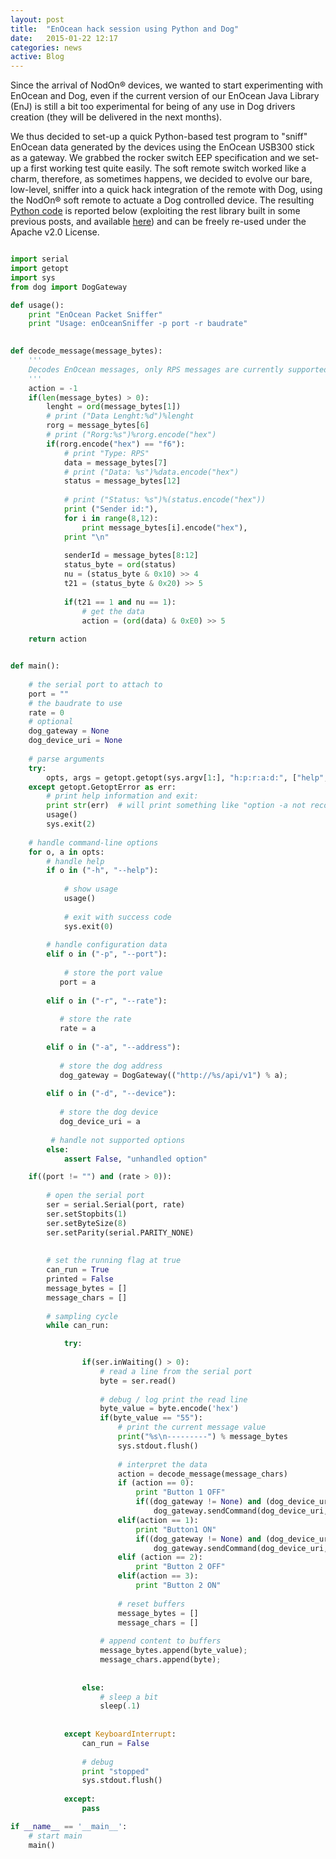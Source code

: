 ```yaml
---
layout: post
title:  "EnOcean hack session using Python and Dog"
date:   2015-01-22 12:17
categories: news
active: Blog
---
```


Since the arrival of NodOn® devices, we wanted to start experimenting with EnOcean and Dog, even if the current version of our EnOcean Java Library (EnJ) is still a bit too experimental for being of any use in Dog drivers creation (they will be delivered in the next months).

We thus decided to set-up a quick Python-based test program to "sniff" EnOcean data generated by the devices using the EnOcean USB300 stick as a gateway. We grabbed the rocker switch EEP specification and  we set-up a first working test quite easily. The soft remote switch worked like a charm, therefore, as sometimes happens, we decided to evolve our bare, low-level, sniffer into a quick hack integration of the remote with Dog, using the NodOn® soft remote to actuate a Dog controlled device. The resulting [Python code](https://gist.github.com/dbonino/a28e8517b0be2ca7c1af#file-enoceansniffer-py) is reported below (exploiting the rest library built in some previous posts, and available [here](https://github.com/AmI-2014/Python-Lights/blob/master/rest.py)) and can be freely re-used under the Apache v2.0 License.

```Python

import serial
import getopt
import sys
from dog import DogGateway

def usage():
    print "EnOcean Packet Sniffer"
    print "Usage: enOceanSniffer -p port -r baudrate"

    
def decode_message(message_bytes):
    '''
    Decodes EnOcean messages, only RPS messages are currently supported
    '''
    action = -1
    if(len(message_bytes) > 0):
        lenght = ord(message_bytes[1])
        # print ("Data Lenght:%d")%lenght
        rorg = message_bytes[6]
        # print ("Rorg:%s")%rorg.encode("hex")
        if(rorg.encode("hex") == "f6"):
            # print "Type: RPS"
            data = message_bytes[7] 
            # print ("Data: %s")%data.encode("hex")
            status = message_bytes[12]
            
            # print ("Status: %s")%(status.encode("hex"))
            print ("Sender id:"),
            for i in range(8,12):
                print message_bytes[i].encode("hex"),
            print "\n"
            
            senderId = message_bytes[8:12]
            status_byte = ord(status)
            nu = (status_byte & 0x10) >> 4
            t21 = (status_byte & 0x20) >> 5
            
            if(t21 == 1 and nu == 1):
                # get the data
                action = (ord(data) & 0xE0) >> 5
                
    return action


def main():
    
    # the serial port to attach to
    port = ""
    # the baudrate to use
    rate = 0
    # optional 
    dog_gateway = None
    dog_device_uri = None
    
    # parse arguments
    try:
        opts, args = getopt.getopt(sys.argv[1:], "h:p:r:a:d:", ["help", "port=", "rate=", "address=", "device="])
    except getopt.GetoptError as err:
        # print help information and exit:
        print str(err)  # will print something like "option -a not recognized"
        usage()
        sys.exit(2)
        
    # handle command-line options
    for o, a in opts:
        # handle help
        if o in ("-h", "--help"):
            
            # show usage
            usage()
            
            # exit with success code
            sys.exit(0)
            
        # handle configuration data
        elif o in ("-p", "--port"):
            
            # store the port value
           port = a
        
        elif o in ("-r", "--rate"):
            
           # store the rate
           rate = a
            
        elif o in ("-a", "--address"):
            
           # store the dog address
           dog_gateway = DogGateway(("http://%s/api/v1") % a);
        
        elif o in ("-d", "--device"):
            
           # store the dog device
           dog_device_uri = a
            
         # handle not supported options
        else:
            assert False, "unhandled option"

    if((port != "") and (rate > 0)):
            
        # open the serial port
        ser = serial.Serial(port, rate)
        ser.setStopbits(1)
        ser.setByteSize(8)
        ser.setParity(serial.PARITY_NONE)
        
    
        # set the running flag at true
        can_run = True
        printed = False  
        message_bytes = []
        message_chars = []
        
        # sampling cycle
        while can_run:

            try:  
                       
                if(ser.inWaiting() > 0):    
                    # read a line from the serial port
                    byte = ser.read()
            
                    # debug / log print the read line
                    byte_value = byte.encode('hex')
                    if(byte_value == "55"):
                        # print the current message value
                        print("%s\n---------") % message_bytes
                        sys.stdout.flush()
                        
                        # interpret the data
                        action = decode_message(message_chars)
                        if (action == 0):
                            print "Button 1 OFF"
                            if((dog_gateway != None) and (dog_device_uri != None)):
                                dog_gateway.sendCommand(dog_device_uri, "off")
                        elif(action == 1):
                            print "Button1 ON"
                            if((dog_gateway != None) and (dog_device_uri != None)):
                                dog_gateway.sendCommand(dog_device_uri, "on")
                        elif (action == 2):
                            print "Button 2 OFF"
                        elif(action == 3):
                            print "Button 2 ON"
                            
                        # reset buffers
                        message_bytes = []
                        message_chars = []
                        
                    # append content to buffers    
                    message_bytes.append(byte_value);
                    message_chars.append(byte);
                    
                    
                else:
                    # sleep a bit                       
                    sleep(.1)
                        
                        
            except KeyboardInterrupt:
                can_run = False
            
                # debug
                print "stopped"
                sys.stdout.flush()
        
            except:
                pass

if __name__ == '__main__':
    # start main
    main() 

```